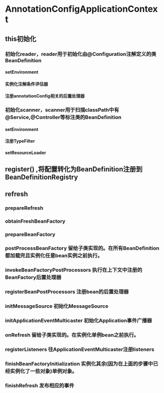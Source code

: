 # AnnotationConfigApplicationContext
## this初始化
### 初始化reader，reader用于初始化由@Configuration注解定义的类BeanDefinition
#### setEnvironment
#### 实例化注解条件评估器
#### 注册annotationConfig相关的后置处理器
### 初始化scanner，scanner用于扫描classPath中有@Service,@Controller等标注类的BeanDefinition
#### setEnvironment
#### 注册TypeFilter
#### setResourceLoader
## register() ,将配置转化为BeanDefinition注册到BeanDefinitionRegistry
## refresh
### prepareRefresh
### obtainFreshBeanFactory
### prepareBeanFactory
### postProcessBeanFactory 留给子类实现的。在所有BeanDefinition都加载完且实例化任意bean实例之前执行。
### invokeBeanFactoryPostProcessors 执行在上下文中注册的BeanFactory后置处理器
### registerBeanPostProcessors 注册bean的后置处理器
### initMessageSource 初始化MessageSource 
### initApplicationEventMulticaster  初始化Application事件广播器
### onRefresh 留给子类实现的。在实例化单例bean之前执行。  
### registerListeners 往ApplicationEventMulticaster注册listeners   
### finishBeanFactoryInitialization 实例化其余(因为在上面的步骤中已经实例化了一些对象)单例对象。   
### finishRefresh 发布相应的事件
